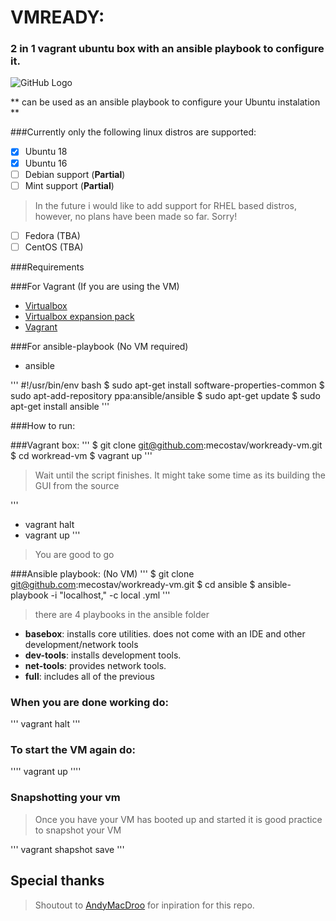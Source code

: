 # VMREADY:
### 2 in 1 vagrant ubuntu box with an ansible playbook to configure it.

![GitHub Logo](https://media2.giphy.com/media/l1CC5T7JDUfU62uTC/source.gif)

** can be used as an ansible playbook to configure your Ubuntu instalation **

###Currently only the following linux distros are supported:

- [x] Ubuntu 18
- [x] Ubuntu 16
- [ ] Debian support (**Partial**)
- [ ] Mint support   (**Partial**)

> In the future i would like to add support for RHEL based distros, however, no plans have been made so far. Sorry!

- [ ] Fedora (TBA)
- [ ] CentOS (TBA)

###Requirements

###For Vagrant (If you are using the VM)

- [Virtualbox](https://www.virtualbox.org/wiki/Downloads)
- [Virtualbox expansion pack](https://download.virtualbox.org/virtualbox/6.0.10/Oracle_VM_VirtualBox_Extension_Pack-6.0.10.vbox-extpack)
- [Vagrant](https://www.vagrantup.com/)

###For ansible-playbook (No VM required)
- ansible

'''
#!/usr/bin/env bash
$ sudo apt-get install software-properties-common
$ sudo apt-add-repository ppa:ansible/ansible
$ sudo apt-get update
$ sudo apt-get install ansible
'''

###How to run:

###Vagrant box:
'''
$ git clone git@github.com:mecostav/workready-vm.git
$ cd workread-vm
$ vagrant up
'''

>Wait until the script finishes. It might take some time as its building the GUI from the source

'''
- vagrant halt
- vagrant up
'''

>You are good to go

###Ansible playbook: (No VM)
'''
$ git clone git@github.com:mecostav/workready-vm.git
$ cd ansible
$ ansible-playbook -i "localhost," -c local <playbook-name>.yml
'''

> there are 4 playbooks in the ansible folder

* **basebox**:      installs core utilities. does not come with an IDE and other development/network tools
* **dev-tools**:    installs development tools.
* **net-tools**:    provides network tools.
* **full**:         includes all of the previous

### When you are done working do:
'''
vagrant halt
'''

### To start the VM again do:
''''
vagrant up
''''

### Snapshotting your vm
>Once you have your VM has booted up and started it is good practice to snapshot your VM

'''
vagrant shapshot save <snapshot-name>
'''

## Special thanks

> Shoutout to [AndyMacDroo](https://github.com/AndyMacDroo) for inpiration for this repo.